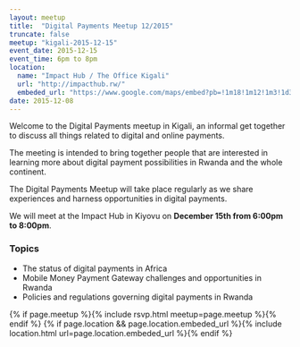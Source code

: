 ```yaml
---
layout: meetup
title:  "Digital Payments Meetup 12/2015"
truncate: false 
meetup: "kigali-2015-12-15"
event_date: 2015-12-15 
event_time: 6pm to 8pm
location: 
  name: "Impact Hub / The Office Kigali"
  url: "http://impacthub.rw/"
  embeded_url: "https://www.google.com/maps/embed?pb=!1m18!1m12!1m3!1d3987.487253766976!2d30.067970693711214!3d-1.9586622627780967!2m3!1f0!2f0!3f0!3m2!1i1024!2i768!4f13.1!3m3!1m2!1s0x19dca6808722df75%3A0xc60fc6f2a288fe90!2s34+KN+41+St%2C+Kigali%2C+Ruanda!5e0!3m2!1sde!2sde!4v1449587023119"
date: 2015-12-08
---
```


<p class="intro"><span class="dropcap">W</span>elcome to the Digital Payments meetup in Kigali, an informal get together to discuss all things related to digital and online payments.</p>

<p>The meeting is intended to bring together people that are interested in learning more about digital payment possibilities in Rwanda and the whole continent.</p>

The Digital Payments Meetup will take place regularly as we share experiences and harness opportunities in digital payments. 

We will meet at the Impact Hub in Kiyovu on **December 15th  from  6:00pm to 8:00pm**.

### Topics

* The status of digital payments in Africa
* Mobile Money Payment Gateway challenges and opportunities in Rwanda
* Policies and regulations governing digital payments in Rwanda


{% if page.meetup %}{% include rsvp.html meetup=page.meetup %}{% endif %}
{% if page.location && page.location.embeded_url %}{% include location.html url=page.location.embeded_url %}{% endif %}
